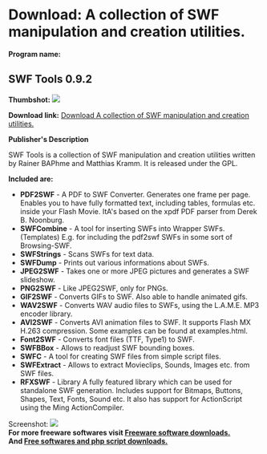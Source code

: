 # Download: A collection of SWF manipulation and creation utilities.

**Program name:**

## SWF Tools 0.9.2

  
**Thumbshot:** ![](http://www.freewarefiles.com/screenshot/nopic.gif)   
  
**Download link:** [Download A collection of SWF manipulation and creation utilities.](http://freesoftwares.boysofts.com/SWF-Tools_program_33712.html)  
  


**Publisher's Description**  
  


SWF Tools is a collection of SWF manipulation and creation utilities written by Rainer BAPhme and Matthias Kramm. It is released under the GPL. 

**Included are:**

  * **PDF2SWF** \- A PDF to SWF Converter. Generates one frame per page. Enables you to have fully formatted text, including tables, formulas etc. inside your Flash Movie. ItA's based on the xpdf PDF parser from Derek B. Noonburg. 
  * **SWFCombine** \- A tool for inserting SWFs into Wrapper SWFs. (Templates) E.g. for including the pdf2swf SWFs in some sort of Browsing-SWF. 
  * **SWFStrings** \- Scans SWFs for text data. 
  * **SWFDump** \- Prints out various informations about SWFs. 
  * **JPEG2SWF** \- Takes one or more JPEG pictures and generates a SWF slideshow. 
  * **PNG2SWF** \- Like JPEG2SWF, only for PNGs. 
  * **GIF2SWF** \- Converts GIFs to SWF. Also able to handle animated gifs. 
  * **WAV2SWF** \- Converts WAV audio files to SWFs, using the L.A.M.E. MP3 encoder library. 
  * **AVI2SWF** \- Converts AVI animation files to SWF. It supports Flash MX H.263 compression. Some examples can be found at examples.html. 
  * **Font2SWF** \- Converts font files (TTF, Type1) to SWF. 
  * **SWFBBox** \- Allows to readjust SWF bounding boxes. 
  * **SWFC** \- A tool for creating SWF files from simple script files. 
  * **SWFExtract** \- Allows to extract Movieclips, Sounds, Images etc. from SWF files. 
  * **RFXSWF** \- Library A fully featured library which can be used for standalone SWF generation. Includes support for Bitmaps, Buttons, Shapes, Text, Fonts, Sound etc. It also has support for ActionScript using the Ming ActionCompiler. 

  
  
Screenshot: ![](http://www.freewarefiles.com/screenshot/nopic.gif)   
**For more freeware softwares visit [Freeware software downloads.](http://freesoftwares.boysofts.com/)**   
**And [Free softwares and php script downloads.](http://www.boysofts.com/)**
